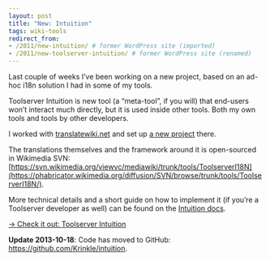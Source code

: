 ```yaml
---
layout: post
title: "New: Intuition"
tags: wiki-tools
redirect_from:
- /2011/new-intuition/ # former WordPress site (imported)
- /2011/new-toolserver-intuition/ # former WordPress site (renamed)
---
```


Last couple of weeks I’ve been working on a new project, based on an ad-hoc i18n solution I had in some of my tools.

Toolserver Intuition is new tool (a “meta-tool”, if you will) that end-users won’t interact much directly, but it is used inside other tools. Both my own tools and tools by other developers.

I worked with [translatewiki.net](https://translatewiki.net/) and set up [a new project](https://translatewiki.net/wiki/Translating:Intuition) there.

The translations themselves and the framework around it is open-sourced in Wikimedia SVN: [https://svn.wikimedia.org/viewvc/mediawiki/trunk/tools/ToolserverI18N](https://phabricator.wikimedia.org/diffusion/SVN/browse/trunk/tools/ToolserverI18N/).

More technical details and a short guide on how to implement it (if you’re a Toolserver developer as well) can be found on the [Intuition docs](https://github.com/Krinkle/intuition/wiki/Documentation).

[→ Check it out: Toolserver Intuition](https://toolserver.org/~intuition)

**Update 2013-10-18**: Code has moved to GitHub: <https://github.com/Krinkle/intuition>.

